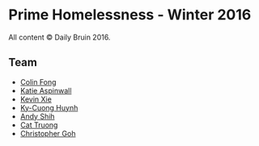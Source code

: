 # Prime Homelessness - Winter 2016

<!-- TODO: Update title for this README -->
All content &copy; Daily Bruin 2016.

## Team 

* [Colin Fong](mailto:cfong@media.ucla.edu)
* [Katie Aspinwall](mailto:kaspinwall@media.ucla.edu)
* [Kevin Xie](mailto:kxie@media.ucla.edu)
* [Ky-Cuong Huynh](khuynh@media.ucla.edu)
* [Andy Shih](mailto:ashih@media.ucla.edu)
* [Cat Truong](mailto:ctruong@media.ucla.edu)
* [Christopher Goh](mailto:cgoh@media.ucla.edu)
